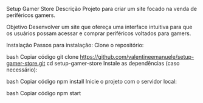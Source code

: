 Setup Gamer Store
Descrição
Projeto para criar um site focado na venda de periféricos gamers.

Objetivo
Desenvolver um site que ofereça uma interface intuitiva para que os usuários possam acessar e comprar periféricos voltados para gamers.

Instalação
Passos para instalação:
Clone o repositório:

bash
Copiar código
git clone https://github.com/valentineemanuele/setup-gamer-store.git
cd setup-gamer-store
Instale as dependências (caso necessário):

bash
Copiar código
npm install
Inicie o projeto com o servidor local:

bash
Copiar código
npm start
